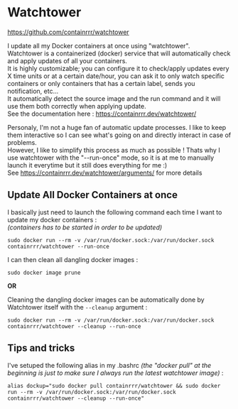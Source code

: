 # Watchtower

https://github.com/containrrr/watchtower  
  
I update all my Docker containers at once using "watchtower".  
Watchtower is a containerized (docker) service that will automatically check and apply updates of all your containers.  
It is highly customizable; you can configure it to check/apply updates every X time units or at a certain date/hour, you can ask it to only watch specific containers or only containers that has a certain label, sends you notification, etc...  
It automatically detect the source image and the run command and it will use them both correctly when applying update.  
See the documentation here : https://containrrr.dev/watchtower/  
  
Personaly, I'm not a huge fan of automatic update processes. I like to keep them interactive so I can see what's going on and directly interact in case of problems.  
However, I like to simplify this process as much as possible ! Thats why I use watchtower with the "--run-once" mode, so it is at me to manually launch it everytime but it still does everything for me :)  
See https://containrrr.dev/watchtower/arguments/ for more details

## Update All Docker Containers at once

I basically just need to launch the following command each time I want to update my docker containers :  
*(containers has to be started in order to be updated)*

```
sudo docker run --rm -v /var/run/docker.sock:/var/run/docker.sock containrrr/watchtower --run-once
```
  
I can then clean all dangling docker images :

```
sudo docker image prune
```

**OR**  
  
Cleaning the dangling docker images can be automatically done by Watchtower itself with the `--cleanup` argument :  

```
sudo docker run --rm -v /var/run/docker.sock:/var/run/docker.sock containrrr/watchtower --cleanup --run-once
```

## Tips and tricks
I've setuped the following alias in my .bashrc *(the "docker pull" at the beginning is just to make sure I always run the latest watchtower image)* :

```
alias dockup="sudo docker pull containrrr/watchtower && sudo docker run --rm -v /var/run/docker.sock:/var/run/docker.sock containrrr/watchtower --cleanup --run-once"
```
